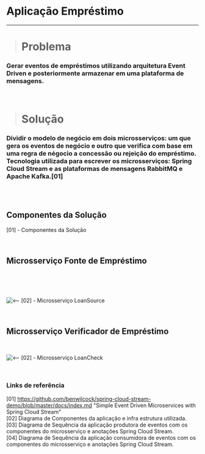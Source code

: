 <!--mdMenu-->
# Aplicação Empréstimo 
---

> # Problema

### Gerar eventos de empréstimos utilizando arquitetura Event Driven e posteriormente armazenar em uma plataforma de mensagens. 

 <br>

> # Solução
### Dividir o modelo de negócio em dois microsserviços: um que gera os eventos de negócio e outro que verifica com base em uma regra de négocio a concessão ou rejeição do empréstimo. Tecnologia utilizada para escrever os microsserviços:  Spring Cloud Stream e as plataformas de mensagens RabbitMQ e Apache Kafka.[01]



<br>
<br>

## Componentes da Solução  


[01] - Componentes da Solução

<br>

## Microsserviço Fonte de Empréstimo 

<br>
<br>
<br>

![<--](http://localhost:8090/event-driven/app/images/produtor.png)
[02] - Microsserviço LoanSource

<br>


## Microsserviço Verificador de Empréstimo

<br>

![<--](http://localhost:8090/event-driven-app/app/images/consumidor.png)
[02] - Microsserviço LoanCheck

<br>




### Links de referência

[01] https://github.com/benwilcock/spring-cloud-stream-demo/blob/master/docs/index.md "Simple Event Driven Microservices with Spring Cloud Stream"
<br>
[02] Diagrama de Componentes da aplicação e infra estrutura utilizada.
<br>
[03] Diagrama de Sequência da aplicação produtora de eventos com os componentes do microsserviço e anotações Spring Cloud Stream.
<br>
[04] Diagrama de Sequência da aplicação consumidora de eventos com os componentes do microsserviço e anotações Spring Cloud Stream.